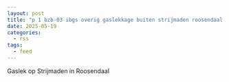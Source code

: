 ```yaml
---
layout: post
title: "p 1 bzb-03 ibgs overig gaslekkage buiten strijmaden roosendaal 201092 201331"
date: 2025-05-19
categories: 
  - rss
tags: 
  - feed
---
```


Gaslek op Strijmaden in Roosendaal
